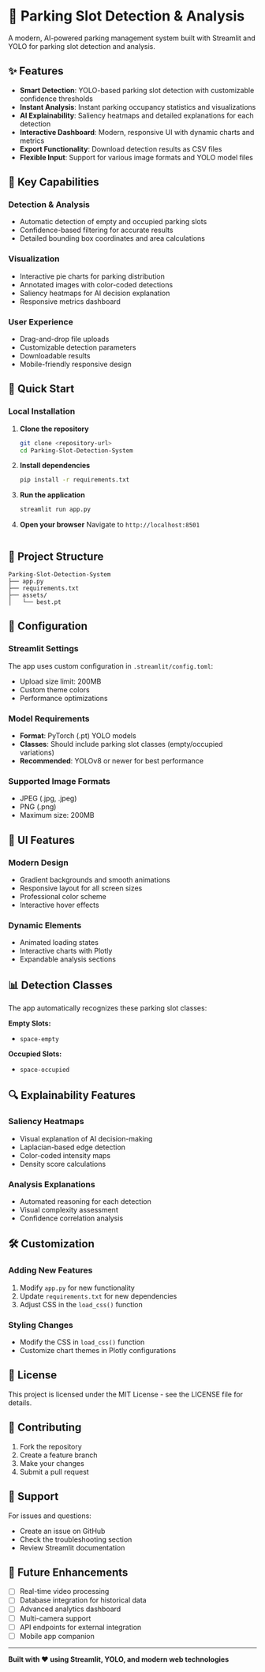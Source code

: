 # 🚗 Parking Slot Detection & Analysis

A modern, AI-powered parking management system built with Streamlit and YOLO for parking slot detection and analysis.

## ✨ Features

- **Smart Detection**: YOLO-based parking slot detection with customizable confidence thresholds
- **Instant Analysis**: Instant parking occupancy statistics and visualizations
- **AI Explainability**: Saliency heatmaps and detailed explanations for each detection
- **Interactive Dashboard**: Modern, responsive UI with dynamic charts and metrics
- **Export Functionality**: Download detection results as CSV files
- **Flexible Input**: Support for various image formats and YOLO model files

## 🎯 Key Capabilities

### Detection & Analysis
- Automatic detection of empty and occupied parking slots
- Confidence-based filtering for accurate results
- Detailed bounding box coordinates and area calculations

### Visualization
- Interactive pie charts for parking distribution
- Annotated images with color-coded detections
- Saliency heatmaps for AI decision explanation
- Responsive metrics dashboard

### User Experience
- Drag-and-drop file uploads
- Customizable detection parameters
- Downloadable results
- Mobile-friendly responsive design

## 🚀 Quick Start

### Local Installation

1. **Clone the repository**
   ```bash
   git clone <repository-url>
   cd Parking-Slot-Detection-System
   ```

2. **Install dependencies**
   ```bash
   pip install -r requirements.txt
   ```

3. **Run the application**
   ```bash
   streamlit run app.py
   ```

4. **Open your browser**
   Navigate to `http://localhost:8501`

   ```

## 📁 Project Structure

```
Parking-Slot-Detection-System
├── app.py
├── requirements.txt
├── assets/
│   └── best.pt
```

## 🔧 Configuration

### Streamlit Settings
The app uses custom configuration in `.streamlit/config.toml`:
- Upload size limit: 200MB
- Custom theme colors
- Performance optimizations

### Model Requirements
- **Format**: PyTorch (.pt) YOLO models
- **Classes**: Should include parking slot classes (empty/occupied variations)
- **Recommended**: YOLOv8 or newer for best performance

### Supported Image Formats
- JPEG (.jpg, .jpeg)
- PNG (.png)
- Maximum size: 200MB

## 🎨 UI Features

### Modern Design
- Gradient backgrounds and smooth animations
- Responsive layout for all screen sizes
- Professional color scheme
- Interactive hover effects

### Dynamic Elements
- Animated loading states
- Interactive charts with Plotly
- Expandable analysis sections

## 📊 Detection Classes

The app automatically recognizes these parking slot classes:

**Empty Slots:**
- `space-empty`

**Occupied Slots:**
- `space-occupied`

## 🔍 Explainability Features

### Saliency Heatmaps
- Visual explanation of AI decision-making
- Laplacian-based edge detection
- Color-coded intensity maps
- Density score calculations

### Analysis Explanations
- Automated reasoning for each detection
- Visual complexity assessment
- Confidence correlation analysis


## 🛠️ Customization

### Adding New Features
1. Modify `app.py` for new functionality
2. Update `requirements.txt` for new dependencies
3. Adjust CSS in the `load_css()` function

### Styling Changes
- Modify the CSS in `load_css()` function
- Customize chart themes in Plotly configurations


## 📝 License

This project is licensed under the MIT License - see the LICENSE file for details.

## 🤝 Contributing

1. Fork the repository
2. Create a feature branch
3. Make your changes
4. Submit a pull request

## 📧 Support

For issues and questions:
- Create an issue on GitHub
- Check the troubleshooting section
- Review Streamlit documentation

## 🚀 Future Enhancements

- [ ] Real-time video processing
- [ ] Database integration for historical data
- [ ] Advanced analytics dashboard
- [ ] Multi-camera support
- [ ] API endpoints for external integration
- [ ] Mobile app companion

---

**Built with ❤️ using Streamlit, YOLO, and modern web technologies**
